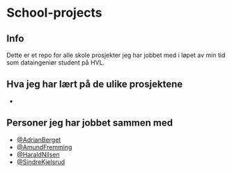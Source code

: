 # School-projects

## Info
Dette er et repo for alle skole prosjekter jeg har jobbet med i løpet av min tid som dataingeniør student på HVL.

## Hva jeg har lært på de ulike prosjektene

- 

## Personer jeg har jobbet sammen med

- [@AdrianBerget](https://github.com/ab596213)
- [@AmundFremming](https://github.com/Amund-Fremming)
- [@HaraldNilsen](https://github.com/haraldnilsen)
- [@SindreKjelsrud](https://github.com/SindreKjelsrud)
